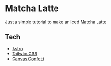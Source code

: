 # Matcha Latte

Just a simple tutorial to make an Iced Matcha Latte

## Tech

-   [Astro](https://astro.build)
-   [TailwindCSS](https://tailwindcss.com)
-   [Canvas Confetti](https://github.com/catdad/canvas-confetti)
